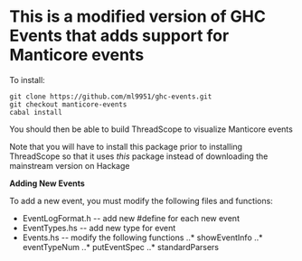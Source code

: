 This is a modified version of GHC Events that adds support for  Manticore events
============================

To install:
 
    git clone https://github.com/ml9951/ghc-events.git
    git checkout manticore-events
    cabal install

You should then be able to build ThreadScope to visualize Manticore events

Note that you will have to install this package prior to installing
ThreadScope so that it uses *this* package instead of downloading the
mainstream version on Hackage

**Adding New Events**

To add a new event, you must modify the following files and functions:

* EventLogFormat.h -- add new #define for each new event
* EventTypes.hs  -- add new type for event
* Events.hs -- modify the following functions
..* showEventInfo
..* eventTypeNum
..* putEventSpec
..* standardParsers
